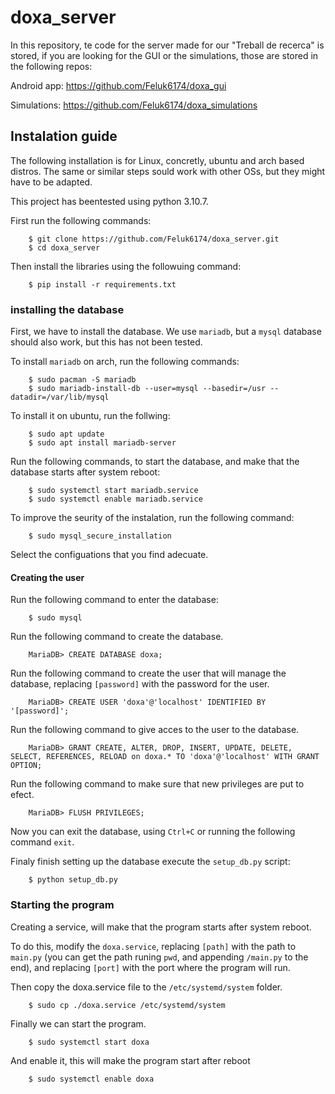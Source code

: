 # doxa_server
In this repository, te code for the server made for our "Treball de recerca" is stored, if you are looking for the GUI or the simulations, those are stored in the following repos:

Android app: https://github.com/Feluk6174/doxa_gui

Simulations: https://github.com/Feluk6174/doxa_simulations

## Instalation guide
The following installation is for Linux, concretly, ubuntu and arch based distros. The same or similar steps sould work with other OSs, but they might have to be adapted.

This project has beentested using python 3.10.7.

First run the following commands:
```
    $ git clone https://github.com/Feluk6174/doxa_server.git
    $ cd doxa_server
```

Then install the libraries using the followuing command:
```
    $ pip install -r requirements.txt
```

### installing the database
First, we have to install the database. We use `mariadb`, but a `mysql` database should also work, but this has not been tested.

To install `mariadb` on arch, run the following commands:

```
    $ sudo pacman -S mariadb
    $ sudo mariadb-install-db --user=mysql --basedir=/usr --datadir=/var/lib/mysql
```

To install it on ubuntu, run the follwing:
```
    $ sudo apt update
    $ sudo apt install mariadb-server
```

Run the following commands, to start the database, and make that the database starts after system reboot: 
```
    $ sudo systemctl start mariadb.service
    $ sudo systemctl enable mariadb.service
```

To improve the seurity of the instalation, run the following command:

```
    $ sudo mysql_secure_installation
```

Select the configuations that you find adecuate.

#### Creating the user
Run the following command to enter the database:
```
    $ sudo mysql
```

Run the following command to create the database.
```
    MariaDB> CREATE DATABASE doxa;
```

Run the following command to create the user that will manage the database, replacing `[password]` with the password for the user.
```
    MariaDB> CREATE USER 'doxa'@'localhost' IDENTIFIED BY '[password]';
```

Run the following command to give acces to the user to the database.
```
    MariaDB> GRANT CREATE, ALTER, DROP, INSERT, UPDATE, DELETE, SELECT, REFERENCES, RELOAD on doxa.* TO 'doxa'@'localhost' WITH GRANT OPTION;
```

Run the following command to make sure that new privileges are put to efect.
```
    MariaDB> FLUSH PRIVILEGES;
```

Now you can exit the database, using `Ctrl+C` or running the following command `exit`.

Finaly finish setting up the database execute the `setup_db.py` script:
```
    $ python setup_db.py
```
### Starting the program
Creating a service, will make that the program starts after system reboot.

To do this, modify the `doxa.service`, replacing `[path]` with the path to `main.py` (you can get the path runing `pwd`, and appending `/main.py` to the end), and replacing `[port]` with the port where the program will run.

Then copy the doxa.service file to the `/etc/systemd/system` folder.
```
    $ sudo cp ./doxa.service /etc/systemd/system
```

Finally we can start the program.
```
    $ sudo systemctl start doxa
```

And enable it, this will make the program start after reboot
```
    $ sudo systemctl enable doxa
```